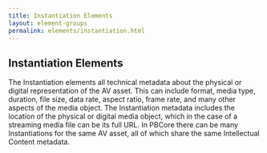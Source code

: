 ```yaml
---
title: Instantiation Elements
layout: element-groups
permalink: elements/instantiation.html
---
```


<h2 class="ele-title-highlight">Instantiation Elements</h2>

<p>The Instantiation elements all technical metadata about the physical or digital representation of the AV asset. This can include format, media type, duration, file size, data rate, aspect ratio, frame rate, and many other aspects of the media object. The Instantiation metadata includes the location of the physical or digital media object, which in the case of a streaming media file can be its full URL. In PBCore there can be many Instantiations for the same AV asset, all of which share the same Intellectual Content metadata.</p>
